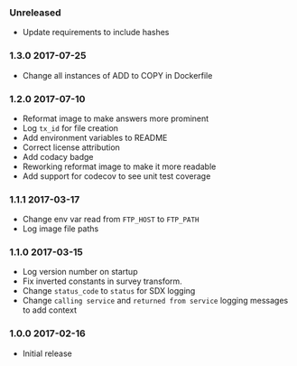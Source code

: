 ### Unreleased
  - Update requirements to include hashes

### 1.3.0 2017-07-25
  - Change all instances of ADD to COPY in Dockerfile

### 1.2.0 2017-07-10
  - Reformat image to make answers more prominent
  - Log `tx_id` for file creation
  - Add environment variables to README
  - Correct license attribution
  - Add codacy badge
  - Reworking reformat image to make it more readable
  - Add support for codecov to see unit test coverage

### 1.1.1 2017-03-17
  - Change env var read from `FTP_HOST` to `FTP_PATH`
  - Log image file paths

### 1.1.0 2017-03-15
  - Log version number on startup
  - Fix inverted constants in survey transform.
  - Change `status_code` to `status` for SDX logging
  - Change `calling service` and `returned from service` logging messages to add context

### 1.0.0 2017-02-16
  - Initial release
